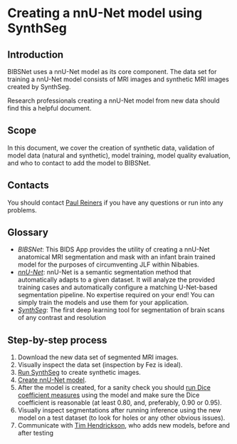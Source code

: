 # Creating a nnU-Net model using SynthSeg

## Introduction
BIBSNet uses a nnU-Net model as its core component.  The data set for training a nnU-Net model consists of MRI images and synthetic MRI images created by SynthSeg.

Research professionals creating a nnU-Net model from new data should find this a helpful document.
## Scope
In this document, we cover the creation of synthetic data,  validation of model data (natural and synthetic), model training, model quality evaluation, and who to contact to add the model to BIBSNet.

## Contacts
You should contact []()[Paul Reiners](mailto:reine097@umn.edu) if you have any questions or run into any problems.

## Glossary
* *BIBSNet*: This BIDS App provides the utility of creating a nnU-Net anatomical MRI segmentation and mask with an infant brain trained model for the purposes of circumventing JLF within Nibabies.
* *[nnU-Net](https://github.com/MIC-DKFZ/nnUNet)*: nnU-Net is a semantic segmentation method that automatically adapts to a given dataset. It will analyze the provided training cases and automatically configure a matching U-Net-based segmentation pipeline. No expertise required on your end! You can simply train the models and use them for your application.
* *[SynthSeg](https://github.com/BBillot/SynthSeg)*: The first deep learning tool for segmentation of brain scans of any contrast and resolution

## Step-by-step process

1. Download the new data set of segmented MRI images.
2. Visually inspect the data set (inspection by Fez is ideal).
3. [Run SynthSeg](https://github.com/BBillot/SynthSeg/blob/master/scripts/tutorials/2-generation_explained.py) to create synthetic images.
4. [Create nnU-Net model](https://github.com/MIC-DKFZ/nnUNet/blob/master/documentation/how_to_use_nnunet.md).
5. After the model is created, for a sanity check you should [run Dice coefficient measures](https://github.com/DCAN-Labs/SynthSeg/blob/ade17f53285e8932a47ba91bba1f93a40874cc20/ext/neuron/metrics.py#L97) using the model and make sure the Dice coefficient is reasonable (at least 0.80, and, preferably, 0.90 or 0.95).
6. Visually inspect segmentations after running inference using the new model on a test dataset (to look for holes or any other obvious issues).
7. Communicate with [Tim Hendrickson](mailto:hendr522@umn.edu), who adds new models, before and after testing
